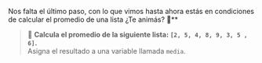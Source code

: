 Nos falta el último paso, con lo que vimos hasta ahora estás en condiciones de calcular el promedio de una lista ¿Te animás? :muscle:**<br>
> :memo: **Calcula el promedio de la siguiente lista: `[2, 5, 4, 8, 9, 3, 5 , 6]`.**<br>
> Asigna el resultado a una variable llamada `media`.
